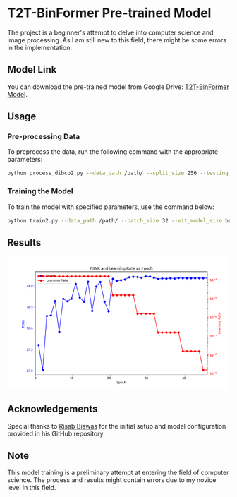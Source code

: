 
# T2T-BinFormer Pre-trained Model

The project is a beginner's attempt to delve into computer science and image processing. As I am still new to this field, there might be some errors in the implementation.

## Model Link

You can download the pre-trained model from Google Drive: [T2T-BinFormer Model](https://drive.google.com/file/d/1e6cmnE_7z9hwJe3A_xYsoXYOP2cbAJtH/view).

## Usage

### Pre-processing Data

To preprocess the data, run the following command with the appropriate parameters:

```bash
python process_dibco2.py --data_path /path/ --split_size 256 --testing_dataset 2018 --validation_dataset 2016
```

### Training the Model

To train the model with specified parameters, use the command below:

```bash
python train2.py --data_path /path/ --batch_size 32 --vit_model_size base --vit_patch_size 16 --epochs 1000 --split_size 256 --validation_dataset 2016
```

## Results

![Figure 1](Figure_1.png)

## Acknowledgements

Special thanks to [Risab Biswas](https://github.com/RisabBiswas) for the initial setup and model configuration provided in his GitHub repository.

## Note

This model training is a preliminary attempt at entering the field of computer science. The process and results might contain errors due to my novice level in this field.
